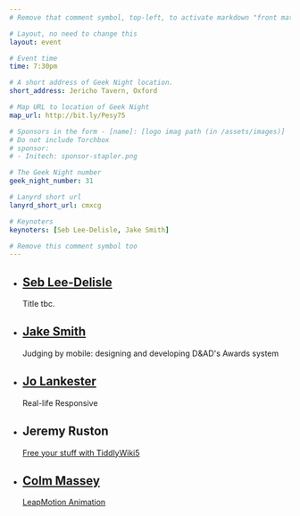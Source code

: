 ```yaml
---
# Remove that comment symbol, top-left, to activate markdown "front matter"

# Layout, no need to change this
layout: event

# Event time
time: 7:30pm

# A short address of Geek Night location. 
short_address: Jericho Tavern, Oxford

# Map URL to location of Geek Night
map_url: http://bit.ly/Pesy75

# Sponsors in the form - [name]: [logo imag path (in /assets/images)]
# Do not include Torchbox
# sponsor:
# - Initech: sponsor-stapler.png

# The Geek Night number
geek_night_number: 31

# Lanyrd short url
lanyrd_short_url: cmxcg

# Keynoters
keynoters: [Seb Lee-Delisle, Jake Smith]

# Remove this comment symbol too
---
```


<ul class="keynotes">
    <li itemprop="performer" itemscope="itemscope" itemtype="http://schema.org/Person">
        <a href="http://seb.ly/about" itemprop="url"><h2 itemprop="name">Seb Lee-Delisle</h2></a>
        <p>Title tbc.</p>
        <!-- <div class="downloads">
            <a href="http://media.ogn.s3.amazonaws.com/">Slides</a>
        </div> -->
    </li>
    <li itemprop="performer" itemscope="itemscope" itemtype="http://schema.org/Person">
        <a href="http://jp74.com" itemprop="url"><h2 itemprop="name">Jake Smith</h2></a>
        <p>Judging by mobile: designing and developing D&AD's Awards system</p>
        <!-- <div class="downloads">
            <a href="http://media.ogn.s3.amazonaws.com/">Video</a>
        </div> -->
    </li>
</ul>

<ul class="microslots">
    <li itemprop="performer" itemscope="itemscope" itemtype="http://schema.org/Person">
        <a href="http://penandpixeldesign.com/" itemprop="url"><h2 itemprop="name">Jo Lankester</h2></a>
        <p>Real-life Responsive</p>
        <!-- <div class="downloads">
            <a href="http://media.ogn.s3.amazonaws.com/">Slides</a>
        </div> -->
    </li>
    <li itemprop="performer" itemscope="itemscope" itemtype="http://schema.org/Person">
        <h2 itemprop="name">Jeremy Ruston</h2>
        <p><a href="http://five.tiddlywiki.com/">Free your stuff with TiddlyWiki5</a></p>
        <!-- <div class="downloads">
            <a href="http://media.ogn.s3.amazonaws.com/">Slides</a>
        </div> -->
    </li>
    <li itemprop="performer" itemscope="itemscope" itemtype="http://schema.org/Person">
        <a href="http://www.livingstories.coop" itemprop="url"><h2 itemprop="name">Colm Massey</h2></a>
        <p><a href="https://www.leapmotion.com/">LeapMotion Animation</a></p>
        <!-- <div class="downloads">
            <a href="http://media.ogn.s3.amazonaws.com/">Slides</a>
        </div> -->
    </li>
    <!-- <li itemprop="performer" itemscope="itemscope" itemtype="http://schema.org/Person">
        <a href="" itemprop="url"><h2 itemprop="name">Microslotter name</h2></a>
        <p><a href="">Description/Name of microslot talk</a></p>
         <div class="downloads">
            <a href="http://media.ogn.s3.amazonaws.com/">Slides</a>
        </div>
    </li> -->
</ul>
